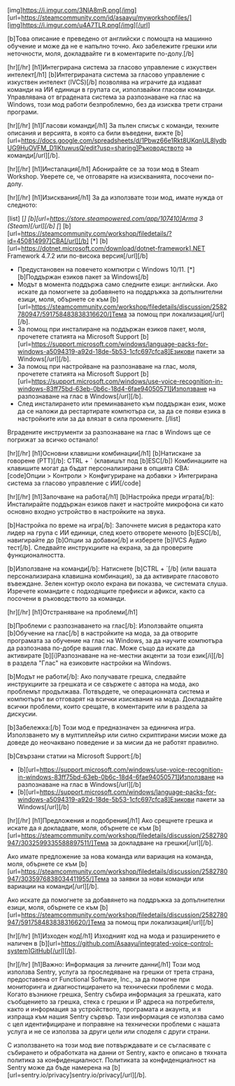 [img]https://i.imgur.com/3NIA8mR.png[/img]
[url=https://steamcommunity.com/id/asaayu/myworkshopfiles/][img]https://i.imgur.com/u4A7TLR.png[/img][/url]

[b]Това описание е преведено от английски с помощта на машинно обучение и може да не е напълно точно. Ако забележите грешки или неточности, моля, докладвайте ги в коментарите по-долу.[/b]

[hr][/hr]
[h1]Интегрирана система за гласово управление с изкуствен интелект[/h1]
[b]Интегрираната система за гласово управление с изкуствен интелект (IVCS)[/b] позволява на играчите да издават команди на ИИ единици в групата си, използвайки гласови команди. Управлявана от вградената система за разпознаване на глас на Windows, този мод работи безпроблемно, без да изисква трети страни програми.

[hr][/hr]
[h1]Гласови команди[/h1]
За пълен списък с команди, техните описания и версията, в която са били въведени, вижте [b][url=https://docs.google.com/spreadsheets/d/1Pbwz66e1Rkt8UKqnUL8lydbUG9HuOVFM_D1lKtuwusQ/edit?usp=sharing]Ръководството за команди[/url][/b].

[hr][/hr]
[h1]Инсталация[/h1]
Абонирайте се за този мод в Steam Workshop.
Уверете се, че отговаряте на изискванията, посочени по-долу.

[hr][/hr]
[h1]Изисквания[/h1]
За да използвате този мод, имате нужда от следното:

[list]
[*] [b][url=https://store.steampowered.com/app/107410]Arma 3 (Steam)[/url][/b]
[*] [b][url=https://steamcommunity.com/workshop/filedetails/?id=450814997]CBA[/url][/b]
[*] [b][url=https://dotnet.microsoft.com/download/dotnet-framework].NET Framework 4.7.2 или по-висока версия[/url][/b]
- Предустановен на повечето компютри с Windows 10/11.
[*] [b]Поддържан езиков пакет за Windows[/b]
- Модът в момента поддържа само следните езици: английски. Ако искате да помогнете за добавянето на поддръжка за допълнителни езици, моля, обърнете се към [b][url=https://steamcommunity.com/workshop/filedetails/discussion/2582780947/591758483838316620/]Тема за помощ при локализация[/url][/b].
- За помощ при инсталиране на поддържан езиков пакет, моля, прочетете статията на Microsoft Support [b][url=https://support.microsoft.com/windows/language-packs-for-windows-a5094319-a92d-18de-5b53-1cfc697cfca8]Езикови пакети за Windows[/url][/b].
- За помощ при настройване на разпознаване на глас, моля, прочетете статията на Microsoft Support [b][url=https://support.microsoft.com/windows/use-voice-recognition-in-windows-83ff75bd-63eb-0b6c-18d4-6fae94050571]Използване на разпознаване на глас в Windows[/url][/b].
- След инсталирането или преминаването към поддържан език, може да се наложи да рестартирате компютъра си, за да се появи езика в настройките или за да влязат в сила промените.
[/list]

Вградените инструменти за разпознаване на глас в Windows ще се погрижат за всичко останало!

[hr][/hr]
[h1]Основни клавишни комбинации[/h1]
[b]Натискане за говорене (PTT)[/b]: CTRL + ` (клавишът под [b]ESC[/b])
Комбинациите на клавишите могат да бъдат персонализирани в опцията CBA:
[code]Опции > Контроли > Конфигуриране на добавки > Интегрирана система за гласово управление с ИИ[/code]

[hr][/hr]
[h1]Започване на работа[/h1]
[b]Настройка преди играта[/b]:
Инсталирайте поддържан езиков пакет и настройте микрофона си като основно входно устройство в настройките на звука.

[b]Настройка по време на игра[/b]:
Започнете мисия в редактора като лидер на група с ИИ единици, след което отворете менюто [b]ESC[/b], навигирайте до [b]Опции за добавки[/b] и изберете [b]IVCS Аудио тест[/b]. Следвайте инструкциите на екрана, за да проверите функционалността.

[b]Използване на команди[/b]:
Натиснете [b]CTRL + `[/b] (или вашата персонализирана клавишна комбинация), за да активирате гласовото въвеждане. Зелен контур около екрана ви показва, че системата слуша. Изречете командите с подходящите префикси и афикси, както са посочени в ръководството за команди.

[hr][/hr]
[h1]Отстраняване на проблеми[/h1]

[b]Проблеми с разпознаването на глас[/b]:
Използвайте опцията [b]Обучение на глас[/b] в настройките на мода, за да отворите програмата за обучение на глас на Windows, за да научите компютъра да разпознава по-добре вашия глас. Може също да искате да активирате [b][i]Разпознаване на не-местни акценти за този език[/i][/b] в раздела "Глас" на езиковите настройки на Windows.

[b]Модът не работи[/b]:
Ако получавате грешка, следвайте инструкциите за грешката и се свържете с автора на мода, ако проблемът продължава.
Потвърдете, че операционната система и компютърът ви отговарят на всички изисквания на мода.
Докладвайте всички проблеми, които срещате, в коментарите или в раздела за дискусии.

[b]Забележка:[/b] Този мод е предназначен за единична игра. Използването му в мултиплейър или силно скриптирани мисии може да доведе до неочаквано поведение и за мисии да не работят правилно.

[b]Свързани статии на Microsoft Support:[/b]
- [b][url=https://support.microsoft.com/windows/use-voice-recognition-in-windows-83ff75bd-63eb-0b6c-18d4-6fae94050571]Използване на разпознаване на глас в Windows[/url][/b]
- [b][url=https://support.microsoft.com/windows/language-packs-for-windows-a5094319-a92d-18de-5b53-1cfc697cfca8]Езикови пакети за Windows[/url][/b]

[hr][/hr]
[h1]Предложения и подобрения[/h1]
Ако срещнете грешка и искате да я докладвате, моля, обърнете се към [b][url=https://steamcommunity.com/workshop/filedetails/discussion/2582780947/3032599335588897511/]Тема за докладване на грешки[/url][/b].

Ако имате предложение за нова команда или вариация на команда, моля, обърнете се към [b][url=https://steamcommunity.com/workshop/filedetails/discussion/2582780947/3035976838034411955/]Тема за заявки за нови команди или вариации на команди[/url][/b].

Ако искате да помогнете за добавянето на поддръжка за допълнителни езици, моля, обърнете се към [b][url=https://steamcommunity.com/workshop/filedetails/discussion/2582780947/591758483838316620/]Тема за помощ при локализация[/url][/b]

[hr][/hr]
[h1]Изходен код[/h1]
Изходният код на мода и разширението е наличен в [b][url=https://github.com/Asaayu/integrated-voice-control-system]GitHub[/url][/b].

[hr][/hr]
[h1]Важно: Информация за личните данни[/h1]
Този мод използва Sentry, услуга за проследяване на грешки от трета страна, предоставена от Functional Software, Inc., за да помогне при мониторинга и диагностицирането на технически проблеми с мода. Когато възникне грешка, Sentry събира информация за грешката, като съобщението за грешка, стека с грешки и IP адреса на потребителя, както и информация за устройството, програмата и акаунта, и я изпраща към нашия Sentry сървър. Тази информация се използва само с цел идентифициране и поправяне на технически проблеми с нашата услуга и не се използва за други цели или споделя с други страни.

С използването на този мод вие потвърждавате и се съгласявате с събирането и обработката на данни от Sentry, както е описано в тяхната политика за конфиденциалност. Политиката за конфиденциалност на Sentry може да бъде намерена на [b][url=sentry.io/privacy]sentry.io/privacy[/url][/b].